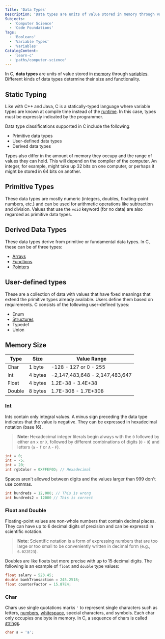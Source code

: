 ```yaml
---
Title: 'Data Types'
Description: 'Data types are units of value stored in memory through variables, each with different functionalities and size-ranges.'
Subjects:
  - 'Computer Science'
  - 'Code Foundations'
Tags:
  - 'Booleans'
  - 'Variable Types'
  - 'Variables'
CatalogContent:
  - 'learn-c'
  - 'paths/computer-science'
---
```


In C, **data types** are units of value stored in [memory](https://www.codecademy.com/resources/docs/c/memory-management) through [variables](https://www.codecademy.com/resources/docs/c/variables). Different kinds of data types determine their size and functionality.

## Static Typing

Like with C++ and Java, C is a statically-typed language where variable types are known at compile time instead of the [runtime](https://www.codecademy.com/resources/docs/general/runtime). In this case, types must be expressly indicated by the programmer.

Data type classifications supported in C include the following:

- Primitive data types
- User-defined data types
- Derived data types

Types also differ in the amount of memory they occupy and the range of values they can hold. This will depend on the compiler of the computer. An integer, for example, might take up 32 bits on one computer, or perhaps it might be stored in 64 bits on another.

## Primitive Types

These data types are mostly numeric (integers, doubles, floating-point numbers, etc.) and can be used for arithmetic operations like subtraction and division. Values that use the `void` keyword (for no data) are also regarded as primitive data types.

## Derived Data Types

These data types derive from primitive or fundamental data types. In C, these can be of three types:

- [Arrays](https://www.codecademy.com/resources/docs/c/arrays)
- [Functions](https://www.codecademy.com/resources/docs/c/functions)
- [Pointers](https://www.codecademy.com/resources/docs/c/pointers)

## User-defined types

These are a collection of data with values that have fixed meanings that extend the primitive types already available. Users define them based on requirements. C consists of the following user-defined types:

- Enum
- [Structures](https://www.codecademy.com/resources/docs/c/structures)
- Typedef
- Union

## Memory Size

| Type   | Size    | Value Range                    |
| ------ | ------- | ------------------------------ |
| Char   | 1 byte  | -128 - 127 or 0 - 255          |
| Int    | 4 bytes | -2,147,483,648 - 2,147,483,647 |
| Float  | 4 bytes | 1.2E-38 - 3.4E+38              |
| Double | 8 bytes | 1.7E-308 - 1.7E+308            |

### Int

Ints contain only integral values. A minus sign preceding the data type indicates that the value is negative. They can be expressed in hexadecimal notation (base 16).

> **Note:** Hexadecimal integer literals begin always with the `0` followed by either an `x` or `X`, followed by different combinations of digits (`0` - `9`) and letters (`a` - `f` or `A` - `F`).

```c
int = 0;
int = -5;
int = 20;
int rgbColor = 0XFFEF0D; // Hexadecimal
```

Spaces aren't allowed between digits and the values larger than 999 don't use commas.

```c
int hundreds = 12,000; // This is wrong
int hundreds2 = 12000 // This is correct
```

### Float and Double

Floating-point values are non-whole numbers that contain decimal places. They can have up to 6 decimal digits of precision and can be expressd in scientific notation.

> **Note:** Scientific notation is a form of expressing numbers that are too large or too small to be conveniently written in decimal form (e.g., `6.022E23`).

Doubles are like floats but more precise with up to 15 decimal digits. The following is an example of `float` and `double` type values:

```c
float salary = 523.45;
double bankTransaction = 245.2518;
float counterFactor = 15.87E4;
```

### Char

Chars use single quotations marks `'` to represent single characters such as letters, [numbers](https://www.codecademy.com/resources/docs/general/number), [whitespace](https://www.codecademy.com/resources/docs/general/whitespace), special characters, and symbols. Each char only occupies one byte in memory. In C, a sequence of chars is called [strings](https://www.codecademy.com/resources/docs/c/strings).

```c
char a = 'a';
```
